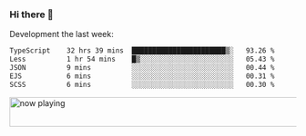 ### Hi there 👋

Development the last week:
<!--START_SECTION:waka-->

```txt
TypeScript    32 hrs 39 mins  ███████████████████████▒░   93.26 %
Less          1 hr 54 mins    █▒░░░░░░░░░░░░░░░░░░░░░░░   05.43 %
JSON          9 mins          ░░░░░░░░░░░░░░░░░░░░░░░░░   00.44 %
EJS           6 mins          ░░░░░░░░░░░░░░░░░░░░░░░░░   00.31 %
SCSS          6 mins          ░░░░░░░░░░░░░░░░░░░░░░░░░   00.30 %
```

<!--END_SECTION:waka-->

<!--
**JASONPANGGO/jasonpanggo** is a ✨ _special_ ✨ repository because its `README.md` (this file) appears on your GitHub profile.

Here are some ideas to get you started:

- 🔭 I’m currently working on ...
- 🌱 I’m currently learning ...
- 👯 I’m looking to collaborate on ...
- 🤔 I’m looking for help with ...
- 💬 Ask me about ...
- 📫 How to reach me: ...
- 😄 Pronouns: ...
- ⚡ Fun fact: ...
-->

<a href="https://volt.fm/user/q8yd9e79csfr57rt" target="_blank"><img src="https://spotify-badge-egoist.vercel.app/api/now-playing" width="540" height="52" alt="now playing"></a>
